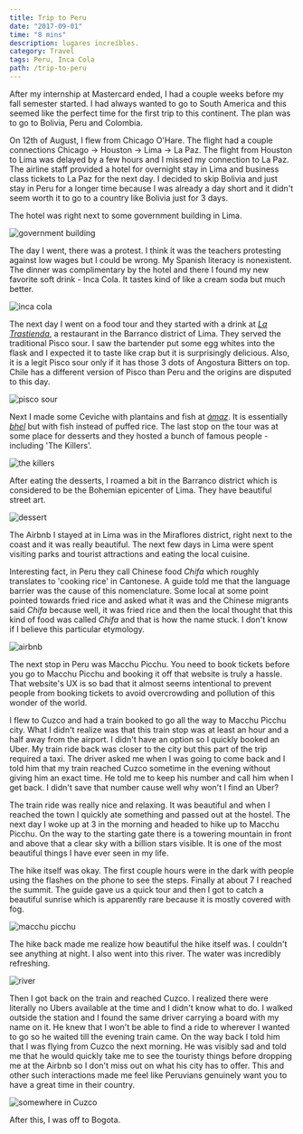 ```yaml
---
title: Trip to Peru
date: "2017-09-01"
time: "8 mins"
description: lugares increíbles.
category: Travel
tags: Peru, Inca Cola
path: /trip-to-peru
---
```


After my internship at Mastercard ended, I had a couple weeks before my fall
semester started. I had always wanted to go to South America and this seemed
like the perfect time for the first trip to this continent. The plan was to go
to Bolivia, Peru and Colombia.

On 12th of August, I flew from Chicago O'Hare. The flight had a couple
connections Chicago -> Houston -> Lima -> La Paz. The flight from Houston to
Lima was delayed by a few hours and I missed my connection to La Paz. The airline
staff provided a hotel for overnight stay in Lima and business class tickets to
La Paz for the next day. I decided to skip Bolivia and just stay in Peru for a
longer time because I was already a day short and it didn't seem worth it to go
to a country like Bolivia just for 3 days.

The hotel was right next to some government building in Lima.

![government building](../images/2017-09-01-trip-to-peru/lima_government_building.jpeg)

The day I went, there was a protest. I think it was the teachers protesting
against low wages but I could be wrong. My Spanish literacy is nonexistent. The
dinner was complimentary by the hotel and there I found my new favorite soft
drink - Inca Cola. It tastes kind of like a cream soda but much better.

![inca cola](../images/2017-09-01-trip-to-peru/inca_cola.jpeg)

The next day I went on a food tour and they started with a drink at
[_La Trastienda_](https://www.thefork.com.pe/restaurante/la-trastienda-r491339), a restaurant in the Barranco district of Lima. They served the
traditional Pisco sour. I saw the bartender put some egg whites into the flask
and I expected it to taste like crap but it is surprisingly delicious. Also, it
is a legit Pisco sour only if it has those 3 dots of Angostura Bitters on top.
Chile has a different version of Pisco than Peru and the origins are disputed
to this day.

![pisco sour](../images/2017-09-01-trip-to-peru/lima_pisco_sour.jpeg)

Next I made some Ceviche with plantains and fish at
[_ámaz_](http://www.amaz.com.pe/). It is essentially
[_bhel_](https://en.wikipedia.org/wiki/Bhelpuri) but with fish instead of puffed
rice. The last stop on the tour was at some place for desserts and they hosted
a bunch of famous people - including 'The Killers'.

![the killers](../images/2017-09-01-trip-to-peru/lima_the_killers.jpeg)

After eating the desserts, I roamed a bit in the Barranco district which is
considered to be the Bohemian epicenter of Lima. They have beautiful street art.

![dessert](../images/2017-09-01-trip-to-peru/lima_desserts.jpeg)

The Airbnb I stayed at in Lima was in the Miraflores district, right next to
the coast and it was really beautiful. The next few days in Lima were spent
visiting parks and tourist attractions and eating the local cuisine.

Interesting fact, in Peru they call Chinese food _Chifa_ which roughly
translates to 'cooking rice' in Cantonese. A guide told me that the language
barrier was the cause of this nomenclature. Some local at some point pointed
towards fried rice and asked what it was and the Chinese migrants said _Chifa_
because well, it was fried rice and then the local thought that this kind of food was
called _Chifa_ and that is how the name stuck. I don't know if I believe this particular
etymology.

![airbnb](../images/2017-09-01-trip-to-peru/lima_airbnb.jpeg)

The next stop in Peru was Macchu Picchu. You need to book tickets before you go
to Macchu Picchu and booking it off that website is truly a hassle. That
website's UX is so bad that it almost seems intentional to prevent people from
booking tickets to avoid overcrowding and pollution of this wonder of the world.

I flew to Cuzco and had a train booked to go all the way to Macchu Picchu city.
What I didn't realize was that this train stop was at least an hour and a half
away from the airport. I didn't have an option so I quickly booked an Uber. My
train ride back was closer to the city but this part of the trip required a
taxi. The driver asked me when I was going to come back and I told him that my
train reached Cuzco sometime in the evening without giving him an exact time. He
told me to keep his number and call him when I get back. I didn't save that
number cause well why won't I find an Uber?

The train ride was really nice and relaxing. It was beautiful and when I
reached the town I quickly ate something and passed out at the hostel. The next
day I woke up at 3 in the morning and headed to hike up to Macchu Picchu. On the
way to the starting gate there is a towering mountain in front and above that a
clear sky with a billion stars visible. It is one of the most beautiful things I
have ever seen in my life.

The hike itself was okay. The first couple hours were in the dark with people
using the flashes on the phone to see the steps. Finally at about 7 I reached the summit.
The guide gave us a quick tour and then I got to catch a beautiful sunrise
which is apparently rare because it is mostly covered with fog.

![macchu picchu](../images/2017-09-01-trip-to-peru/macchupicchu.gif)

The hike back made me realize how beautiful the hike itself was. I couldn't see
anything at night. I also went into this river. The water was incredibly
refreshing.

![river](../images/2017-09-01-trip-to-peru/macchu_picchu_river.jpeg)

Then I got back on the train and reached Cuzco. I realized there were
literally no Ubers available at the time and I didn't know what to do. I walked
outside the station and I found the same driver carrying a board with my name on it.
He knew that I won't be able to find a ride to wherever I wanted to go so he
waited till the evening train came. On the way back I told him that I was
flying from Cuzco the next morning. He was visibly sad and told me that he would
quickly take me to see the touristy things before dropping me at the Airbnb so I
don't miss out on what his city has to offer. This and other such interactions
made me feel like Peruvians genuinely want you to have a great time in their
country.

![somewhere in Cuzco](../images/2017-09-01-trip-to-peru/cuzco_attractions.jpeg)

After this, I was off to Bogota.
